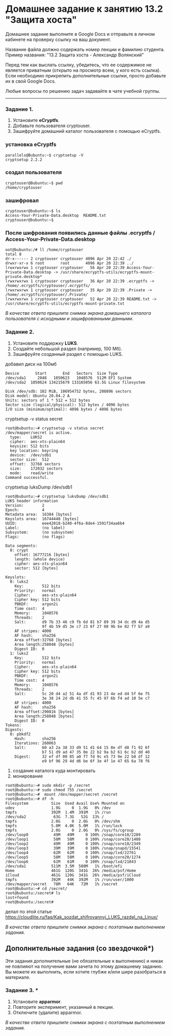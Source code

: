 # Домашнее задание к занятию 13.2 "Защита хоста"

Домашнее задание выполните в Google Docs и отправьте в личном кабинете на проверку ссылку на ваш документ.

Название файла должно содержать номер лекции и фамилию студента. Пример названия: "13.2 Защита хоста - Александр Волянский"

Перед тем как выслать ссылку, убедитесь, что ее содержимое не является приватным (открыто на просмотр всем, у кого есть ссылка). Если необходимо прикрепить дополнительные ссылки, просто добавьте их в свой Google Docs.

Любые вопросы по решению задач задавайте в чате учебной группы.

------

### Задание 1.

1. Установите **eCryptfs**.
2. Добавьте пользователя cryptouser.
3. Зашифруйте домашний каталог пользователя с помощью eCryptfs.


### установка eCryptfs

```
parallels@Bubuntu:~$ cryptsetup -V
cryptsetup 2.2.2
```
### создал пользователя

```
cryptouser@Bubuntu:~$ pwd
/home/cryptouser
```

### зашифровал 

```
cryptouser@bubuntu:~$ ls 
Access-Your-Private-Data.desktop  README.txt
cryptouser@bubuntu:~$ 
```
### После шифрования появились данные файлы .ecryptfs / Access-Your-Private-Data.desktop

```
oot@bubuntu:/# ll /home/cryptouser
total 8
dr-x------ 2 cryptouser cryptouser 4096 Apr 20 22:42 ./
drwxr-xr-x 6 root       root       4096 Apr 20 22:39 ../
lrwxrwxrwx 1 cryptouser cryptouser   56 Apr 20 22:39 Access-Your-Private-Data.desktop -> /usr/share/ecryptfs-utils/ecryptfs-mount-private.desktop*
lrwxrwxrwx 1 cryptouser cryptouser   36 Apr 20 22:39 .ecryptfs -> /home/.ecryptfs/cryptouser/.ecryptfs/
lrwxrwxrwx 1 cryptouser cryptouser   35 Apr 20 22:39 .Private -> /home/.ecryptfs/cryptouser/.Private/
lrwxrwxrwx 1 cryptouser cryptouser   52 Apr 20 22:39 README.txt -> /usr/share/ecryptfs-utils/ecryptfs-mount-private.txt
```



*В качестве ответа  пришлите снимки экрана домашнего каталога пользователя с исходными и зашифрованными данными.*  

### Задание 2.

1. Установите поддержку **LUKS**.
2. Создайте небольшой раздел (например, 100 Мб).
3. Зашифруйте созданный раздел с помощью LUKS.

добавил диск на 100мб

```
Device       Start       End   Sectors  Size Type
/dev/sda1     2048   1050623   1048576  512M EFI System
/dev/sda2  1050624 134215679 133165056 63.5G Linux filesystem

Disk /dev/sdb: 102 MiB, 106954752 bytes, 208896 sectors
Disk model: Ubuntu 20.04.2 A
Units: sectors of 1 * 512 = 512 bytes
Sector size (logical/physical): 512 bytes / 4096 bytes
I/O size (minimum/optimal): 4096 bytes / 4096 bytes

```
cryptsetup -v status secret

```
root@bubuntu:~# cryptsetup -v status secret
/dev/mapper/secret is active.
  type:    LUKS2
  cipher:  aes-xts-plain64
  keysize: 512 bits
  key location: keyring
  device:  /dev/sdb1
  sector size:  512
  offset:  32768 sectors
  size:    172032 sectors
  mode:    read/write
Command successful.
```
cryptsetup luksDump /dev/sdb1

```
root@bubuntu:~# cryptsetup luksDump /dev/sdb1
LUKS header information
Version:       	2
Epoch:         	4
Metadata area: 	16384 [bytes]
Keyslots area: 	16744448 [bytes]
UUID:          	eee42018-b240-4f6a-8de4-1591f34aa6b4
Label:         	(no label)
Subsystem:     	(no subsystem)
Flags:       	(no flags)

Data segments:
  0: crypt
	offset: 16777216 [bytes]
	length: (whole device)
	cipher: aes-xts-plain64
	sector: 512 [bytes]

Keyslots:
  0: luks2
	Key:        512 bits
	Priority:   normal
	Cipher:     aes-xts-plain64
	Cipher key: 512 bits
	PBKDF:      argon2i
	Time cost:  4
	Memory:     1048576
	Threads:    2
	Salt:       d9 7b 33 46 c9 fb 6d 81 b7 89 39 34 dc d9 4a d5 
	            9f 4b 59 d5 3e c7 23 6f 27 08 9b 6e 02 f7 b7 a9 
	AF stripes: 4000
	AF hash:    sha256
	Area offset:32768 [bytes]
	Area length:258048 [bytes]
	Digest ID:  0
  1: luks2
	Key:        512 bits
	Priority:   normal
	Cipher:     aes-xts-plain64
	Cipher key: 512 bits
	PBKDF:      argon2i
	Time cost:  4
	Memory:     1048576
	Threads:    2
	Salt:       5c 20 d4 a2 51 4a df d1 93 23 4e ed d4 5f 6e f5 
	            3e 38 24 2d db 41 55 fc 45 97 6b f4 ad 10 5e c7 
	AF stripes: 4000
	AF hash:    sha256
	Area offset:290816 [bytes]
	Area length:258048 [bytes]
	Digest ID:  0
Tokens:
Digests:
  0: pbkdf2
	Hash:       sha256
	Iterations: 260063
	Salt:       60 a3 2a 38 33 d9 51 d1 64 15 0e df d8 f1 92 6f 
	            b7 51 d9 ad 47 35 0e 22 b2 9a b2 61 6c b2 dd 40 
	Digest:     32 ef df 00 85 a0 f7 fd 9c e5 73 9e 22 b8 df 12 
	            e9 bf 96 29 4d d6 be 6f 3e 4f 1e 47 65 6a 78 f6
```

1. создание каталога куда монтировать
2. монирование 
```
root@bubuntu:~# sudo mkdir -p /secret
root@bubuntu:~# sudo chmod 755 /secret
root@bubuntu:~#  mount /dev/mapper/secret /secret
root@bubuntu:~# df -h
Filesystem          Size  Used Avail Use% Mounted on
udev                1.9G     0  1.9G   0% /dev
tmpfs               392M  1.4M  391M   1% /run
/dev/sda2            63G  7.3G   52G  13% /
tmpfs               2.0G     0  2.0G   0% /dev/shm
tmpfs               5.0M  4.0K  5.0M   1% /run/lock
tmpfs               2.0G     0  2.0G   0% /sys/fs/cgroup
/dev/loop0           49M   49M     0 100% /snap/core18/2289
/dev/loop1           58M   58M     0 100% /snap/core20/1408
/dev/loop2           49M   49M     0 100% /snap/core18/2349
/dev/loop3           39M   39M     0 100% /snap/snapd/15541
/dev/loop4           62M   62M     0 100% /snap/lxd/22761
/dev/loop5           58M   58M     0 100% /snap/core20/1274
/dev/loop6           61M   61M     0 100% /snap/lxd/21843
/dev/sda1           511M  3.5M  508M   1% /boot/efi
Home                461G  120G  341G  26% /media/psf/Home
iCloud              461G  120G  341G  26% /media/psf/iCloud
tmpfs               392M   44K  392M   1% /run/user/1000
/dev/mapper/secret   78M   64K   72M   1% /secret
root@bubuntu:~# cd /secret/
root@bubuntu:/secret# ls
lost+found
root@bubuntu:/secret# 
```


делал по этой статье https://cloudlite.ru/faq/Kak_sozdat_shifrovannyj_LUKS_razdel_na_Linux/

*В качестве ответа пришлите снимки экрана с поэтапным выполнением задания.*


## Дополнительные задания (со звездочкой*)

Эти задания дополнительные (не обязательные к выполнению) и никак не повлияют на получение вами зачета по этому домашнему заданию. Вы можете их выполнить, если хотите глубже и/или шире разобраться в материале.

### Задание 3. *

1. Установите **apparmor**.
2. Повторите эксперимент, указанный в лекции.
3. Отключите (удалите) apparmor.


*В качестве ответа пришлите снимки экрана с поэтапным выполнением задания.*


